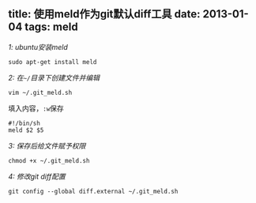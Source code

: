 title: 使用meld作为git默认diff工具
date: 2013-01-04
tags: meld
---

_1: ubuntu安装meld_

    sudo apt-get install meld

_2: 在`~/`目录下创建文件并编辑_

    vim ~/.git_meld.sh

填入内容，`:w`保存

    #!/bin/sh
    meld $2 $5

_3: 保存后给文件赋予权限_

    chmod +x ~/.git_meld.sh

_4: 修改git diff配置_

    git config --global diff.external ~/.git_meld.sh
